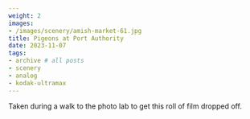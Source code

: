 ```yaml
---
weight: 2
images:
- /images/scenery/amish-market-61.jpg
title: Pigeons at Port Authority
date: 2023-11-07
tags:
- archive # all posts
- scenery
- analog
- kodak-ultramax
---
```


Taken during a walk to the photo lab to get this roll of film dropped off.
